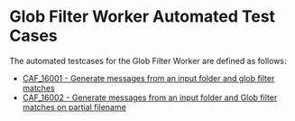 # Glob Filter Worker Automated Test Cases

The automated testcases for the Glob Filter Worker are defined as follows:

- [CAF_16001 - Generate messages from an input folder and glob filter matches](CAF_16001)
- [CAF_16002 - Generate messages from an input folder and Glob filter matches on partial filename](CAF_16002)

